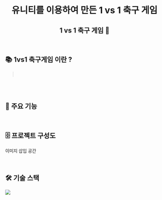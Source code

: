 <div align="center">
  <h1> 유니티를 이용하여 만든 
     1 vs 1  축구 게임 </h1>

</div>

<div align="center">
    <h2> 1 vs 1 축구 게임  🔎</h2>
 </div>

<br />

## 📚 1vs1 축구게임 이란 ? 
>  <br/>
>
<br/>

<br />

<div id="2"></div>

## 📲 주요 기능

<br />


## 🗄️ 프로젝트 구성도
이미지 삽입 공간

<br />

## 🛠 기술 스택
![](https://img.shields.io/badge/Unity-000000.svg)
